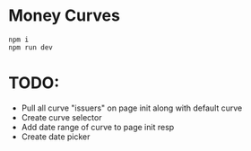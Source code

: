 # Money Curves

```
npm i
npm run dev
```


# TODO:
* Pull all curve "issuers" on page init along with default curve
* Create curve selector
* Add date range of curve to page init resp
* Create date picker



